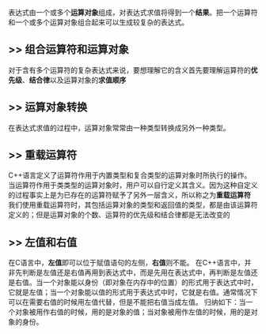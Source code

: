 表达式由一个或多个**运算对象**组成，对表达式求值将得到一个**结果**。把一个运算符和一个或多个运算对象组合起来可以生成较复杂的表达式。

## >> 组合运算符和运算对象
对于含有多个运算符的复杂表达式来说，要想理解它的含义首先要理解运算符的**优先级**、**结合律**以及运算对象的**求值顺序**

## >> 运算对象转换
在表达式求值的过程中，运算对象常常由一种类型转换成另外一种类型。

## >> 重载运算符
C++语言定义了运算符作用于内置类型和复合类型的运算对象时所执行的操作。当运算符作用于类类型的运算对象时，用户可以自行定义其含义。因为这种自定义的过程事实上是为已存在的运算符赋予了另外一层含义，所以称之为**重载运算符**
我们使用重载运算符时，其包括运算对象的类型和返回值的类型，都是由该运算符定义的；但是运算对象的个数、运算符的优先级和结合律都是无法改变的

## >> 左值和右值
在C语言中，**左值**即可以位于赋值语句的左侧，**右值**则不能。
在C++语言中，并非先判断是左值还是右值再用到表达式中，而是先用在表达式中，再判断是左值还是右值。当一个对象能以身份（即对象在内存中的位置）的形式用于表达式中时，它就是左值；当一个对象能以值的形式用于表达式中时，它就是右值。通常情况下可以在需要右值的时候用左值代替，但是不能把右值当成左值。
归纳如下：当一个对象被用作右值的时候，用的是对象的值；当对象被用作左值的时候，用的是对象的身份。